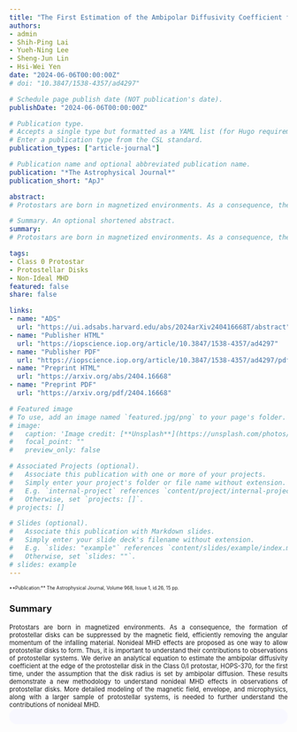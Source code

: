 ```yaml
---
title: "The First Estimation of the Ambipolar Diffusivity Coefficient from Multi-scale Observations of the Class 0/I Protostar, HOPS-370"
authors:
- admin
- Shih-Ping Lai
- Yueh-Ning Lee
- Sheng-Jun Lin
- Hsi-Wei Yen
date: "2024-06-06T00:00:00Z"
# doi: "10.3847/1538-4357/ad4297"

# Schedule page publish date (NOT publication's date).
publishDate: "2024-06-06T00:00:00Z"

# Publication type.
# Accepts a single type but formatted as a YAML list (for Hugo requirements).
# Enter a publication type from the CSL standard.
publication_types: ["article-journal"]

# Publication name and optional abbreviated publication name.
publication: "*The Astrophysical Journal*"
publication_short: "ApJ"

abstract: 
# Protostars are born in magnetized environments. As a consequence, the formation of protostellar disks can be suppressed by the magnetic field, efficiently removing the angular momentum of the infalling material. Nonideal MHD effects are proposed as one way to allow protostellar disks to form. Thus, it is important to understand their contributions to observations of protostellar systems. We derive an analytical equation to estimate the ambipolar diffusivity coefficient at the edge of the protostellar disk in the Class 0/I protostar, HOPS-370, for the first time, under the assumption that the disk radius is set by ambipolar diffusion. Using previous results of the protostellar mass, disk mass, disk radius, density and temperature profiles, and magnetic field strength, we estimate the ambipolar diffusivity coefficient to be 1.7(+1.5)(−1.4)×10^19 cm^2/s. We quantify the contribution of ambipolar diffusion by estimating its dimensionless Elsässer number to be ~1.7(+1.0)(−1.0), indicating its dynamical importance in this region. We compare our results to those of the chemical calculations of the ambipolar diffusivity coefficient using the Non-Ideal Magnetohydrodynamics Coefficients and Ionization Library, which are consistent with our results. In addition, we compare our derived ambipolar diffusivity coefficient to the diffusivity coefficients for ohmic dissipation and the Hall effect, and find ambipolar diffusion is dominant in our density regime. These results demonstrate a new methodology to understand nonideal MHD effects in observations of protostellar disks. More detailed modeling of the magnetic field, envelope, and microphysics, along with a larger sample of protostellar systems, is needed to further understand the contributions of nonideal MHD.

# Summary. An optional shortened abstract.
summary: 
# Protostars are born in magnetized environments. As a consequence, the formation of protostellar disks can be suppressed by the magnetic field, efficiently removing the angular momentum of the infalling material. Nonideal MHD effects are proposed as one way to allow protostellar disks to form. Thus, it is important to understand their contributions to observations of protostellar systems. We derive an analytical equation to estimate the ambipolar diffusivity coefficient at the edge of the protostellar disk in the Class 0/I protostar, HOPS-370, for the first time, under the assumption that the disk radius is set by ambipolar diffusion. These results demonstrate a new methodology to understand nonideal MHD effects in observations of protostellar disks. More detailed modeling of the magnetic field, envelope, and microphysics, along with a larger sample of protostellar systems, is needed to further understand the contributions of nonideal MHD.

tags:
- Class 0 Protostar
- Protostellar Disks
- Non-Ideal MHD
featured: false
share: false

links:
- name: "ADS"
  url: "https://ui.adsabs.harvard.edu/abs/2024arXiv240416668T/abstract"
- name: "Publisher HTML"
  url: "https://iopscience.iop.org/article/10.3847/1538-4357/ad4297"
- name: "Publisher PDF"
  url: "https://iopscience.iop.org/article/10.3847/1538-4357/ad4297/pdf"
- name: "Preprint HTML"
  url: "https://arxiv.org/abs/2404.16668"
- name: "Preprint PDF"
  url: "https://arxiv.org/pdf/2404.16668"

# Featured image
# To use, add an image named `featured.jpg/png` to your page's folder. 
# image:
#   caption: 'Image credit: [**Unsplash**](https://unsplash.com/photos/jdD8gXaTZsc)'
#   focal_point: ""
#   preview_only: false

# Associated Projects (optional).
#   Associate this publication with one or more of your projects.
#   Simply enter your project's folder or file name without extension.
#   E.g. `internal-project` references `content/project/internal-project/index.md`.
#   Otherwise, set `projects: []`.
# projects: []

# Slides (optional).
#   Associate this publication with Markdown slides.
#   Simply enter your slide deck's filename without extension.
#   E.g. `slides: "example"` references `content/slides/example/index.md`.
#   Otherwise, set `slides: ""`.
# slides: example
---
```


<!-- Add the publication's **full text** or **supplementary notes** here. You can use rich formatting such as including [code, math, and images](https://docs.hugoblox.com/content/writing-markdown-latex/). -->
<div style="font-size:0.6em;">
**Publication:** The Astrophysical Journal, Volume 968, Issue 1, id.26, 15 pp.
</div>

### Summary
<span style="font-size:0.8em; text-align:justify; text-justify:inter-word; display:block">
Protostars are born in magnetized environments. As a consequence, the formation of protostellar disks can be suppressed by the magnetic field, efficiently removing the angular momentum of the infalling material. Nonideal MHD effects are proposed as one way to allow protostellar disks to form. Thus, it is important to understand their contributions to observations of protostellar systems. We derive an analytical equation to estimate the ambipolar diffusivity coefficient at the edge of the protostellar disk in the Class 0/I protostar, HOPS-370, for the first time, under the assumption that the disk radius is set by ambipolar diffusion. These results demonstrate a new methodology to understand nonideal MHD effects in observations of protostellar disks. More detailed modeling of the magnetic field, envelope, and microphysics, along with a larger sample of protostellar systems, is needed to further understand the contributions of nonideal MHD.
</span>

<html>
  <style>
    section {
        background: light-dark(ghostwhite, darkslategray);
        color: black;
        border-radius: 1em;
        padding: 1em;
        left: 50% }
    #inner {
        display: inline-block;
        display: flex;
        align-items: center;
        justify-content: center }
  </style>
  <section>
    <div id="inner">
      <script type='text/javascript' src='https://d1bxh8uas1mnw7.cloudfront.net/assets/embed.js'></script>
        <span style="float:center"; 
          class="__dimensions_badge_embed__" 
          data-doi="10.3847/1538-4357/ad4297" 
          data-hide-zero-citations="false" 
          data-legend="always">
        </span>
      <script async src="https://badge.dimensions.ai/badge.js" charset="utf-8"></script>
    </div>
  </section>

